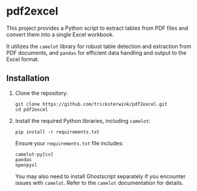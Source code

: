 # pdf2excel

This project provides a Python script to extract tables from PDF files and convert them into a single Excel workbook.

It utilizes the `camelot` library for robust table detection and extraction from PDF documents, and `pandas` for efficient data handling and output to the Excel format.

## Installation

1. Clone the repository:
    
    ```
    git clone https://github.com/tricksterwink/pdf2excel.git
    cd pdf2excel
    ```
    
2. Install the required Python libraries, including `camelot`:
    
    ```
    pip install -r requirements.txt
    ```
    
    Ensure your `requirements.txt` file includes:
    
    ```
    camelot-py[cv]
    pandas
    openpyxl
    ```
    
    You may also need to install Ghostscript separately if you encounter issues with `camelot`. Refer to the `camelot` documentation for details.
